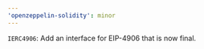 ```yaml
---
'openzeppelin-solidity': minor
---
```


`IERC4906`: Add an interface for EIP-4906 that is now final.
